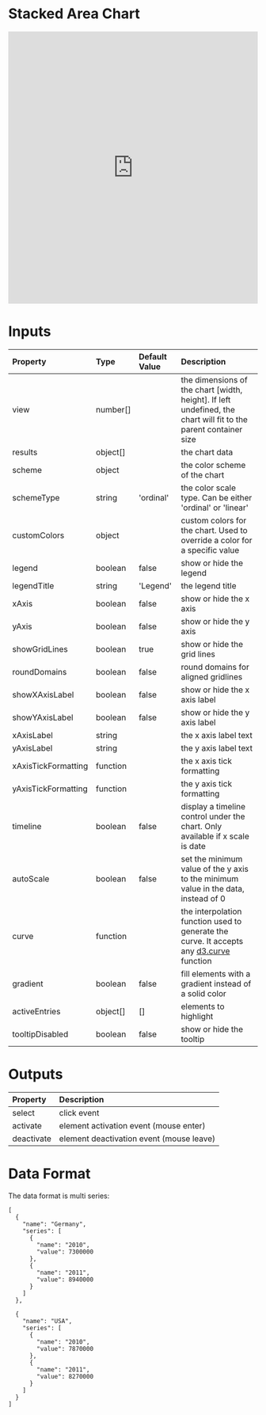 # Stacked Area Chart

<iframe width="100%" height="550" frameborder="0" src="https://embed.plnkr.co/qQXu19QRUhPtIQoGd8ru?show=preview">
</iframe>

# Inputs

| Property            | Type     | Default Value | Description                                                                                                                      |
|:--------------------|:---------|:--------------|:---------------------------------------------------------------------------------------------------------------------------------|
| view                | number[] |               | the dimensions of the chart [width, height]. If left undefined, the chart will fit to the parent container size                  |
| results             | object[] |               | the chart data                                                                                                                   |
| scheme              | object   |               | the color scheme of the chart                                                                                                    |
| schemeType          | string   | 'ordinal'     | the color scale type. Can be either 'ordinal' or 'linear'                                                                        |
| customColors        | object   |               | custom colors for the chart. Used to override a color for a specific value                                                       |
| legend              | boolean  | false         | show or hide the legend                                                                                                          |
| legendTitle         | string   | 'Legend'      | the legend title                                                                                                                 |
| xAxis               | boolean  | false         | show or hide the x axis                                                                                                          |
| yAxis               | boolean  | false         | show or hide the y axis                                                                                                          |
| showGridLines       | boolean  | true          | show or hide the grid lines                                                                                                      |
| roundDomains        | boolean  | false         | round domains for aligned gridlines                                                                                              |
| showXAxisLabel      | boolean  | false         | show or hide the x axis label                                                                                                    |
| showYAxisLabel      | boolean  | false         | show or hide the y axis label                                                                                                    |
| xAxisLabel          | string   |               | the x axis label text                                                                                                            |
| yAxisLabel          | string   |               | the y axis label text                                                                                                            |
| xAxisTickFormatting | function |               | the x axis tick formatting                                                                                                       |
| yAxisTickFormatting | function |               | the y axis tick formatting                                                                                                       |
| timeline            | boolean  | false         | display a timeline control under the chart. Only available if x scale is date                                                    |
| autoScale           | boolean  | false         | set the minimum value of the y axis to the minimum value in the data, instead of 0                                               |
| curve               | function |               | the interpolation function used to generate the curve. It accepts any [d3.curve](https://github.com/d3/d3-shape#curves) function |
| gradient            | boolean  | false         | fill elements with a gradient instead of a solid color                                                                           |
| activeEntries       | object[] | []            | elements to highlight                                                                                                            |
| tooltipDisabled     | boolean  | false         | show or hide the tooltip                                                                                                         |

# Outputs

| Property   | Description                              |
|:-----------|:-----------------------------------------|
| select     | click event                              |
| activate   | element activation event (mouse enter)   |
| deactivate | element deactivation event (mouse leave) |

# Data Format

The data format is multi series:

```
[
  {
    "name": "Germany",
    "series": [
      {
        "name": "2010",
        "value": 7300000
      },
      {
        "name": "2011",
        "value": 8940000
      }
    ]
  },

  {
    "name": "USA",
    "series": [
      {
        "name": "2010",
        "value": 7870000
      },
      {
        "name": "2011",
        "value": 8270000
      }
    ]
  }
]
```
